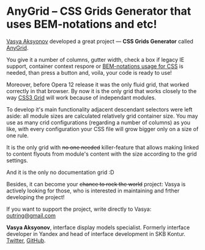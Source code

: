 # AnyGrid – CSS Grids Generator that uses BEM-notations and etc!

[Vasya Aksyonov](https://twitter.com/outring) developed a great project — **CSS Grids Generator** called [AnyGrid](http://outring.github.io/anygrid/).

You give it a number of columns, gutter width, check a box if legacy IE support, container context respore or [BEM-notations usage for CSS](https://bem.info/method/definitions/) is needed, than press a button and, voila, your code is ready to use!

Moreover, before Opera 12 release it was the only fluid grid, that worked correctly in that browser. By now it is the only grid that works closely to the way [CSS3 Grid](http://dev.w3.org/csswg/css-grid/) will work because of independant modules.

To develop it's main functionality adjacent descendant selectors were left aside: all module sizes are calculated relatively grid container size. You may use as many crid configurations (regarding a number of columns) as you like, with every configuration your CSS file will grow bigger only on a size of one rule.

It is the only grid with ~~no one needed~~ killer-feature that allows making linked to content flyouts from module's content with the size according to the grid settings.

And it is the only no documentation grid :D

Besides, it can become your ~~chance to rock the world~~ project: Vasya is actively looking for those, who is interested in maintaining and frther developing the project!

If you want to support the project, write directly to Vasya: <outring@gmail.com>

**Vasya Aksyonov**, interface display models specialist. Formerly interface developer in Yandex and head of interface development in SKB Kontur. [Twitter](https://twitter.com/outring), [GitHub](https://github.com/outring/anygrid).
